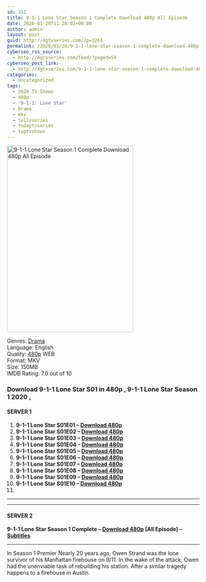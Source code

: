 ```yaml
---
id: 312
title: 9-1-1 Lone Star Season 1 Complete Download 480p All Episode
date: 2020-01-20T11:20:02+00:00
author: admin
layout: post
guid: http://4gtvseries.com/?p=3261
permalink: /2020/01/20/9-1-1-lone-star-season-1-complete-download-480p-all-episode/
cyberseo_rss_source:
  - http://4gtvseries.com/feed/?paged=54
cyberseo_post_link:
  - http://4gtvseries.com/9-1-1-lone-star-season-1-complete-download-480p-all-episode/
categories:
  - Uncategorized
tags:
  - 2020 TV Shows
  - 480p
  - '9-1-1: Lone Star'
  - Drama
  - mkv
  - tellyseries
  - todaytvseries
  - toptvshows
---
```

<img loading="lazy" class="aligncenter" src="https://4.bp.blogspot.com/-YX84YNzjafY/XiWLD9wt41I/AAAAAAAAAPI/ISVysXjcQkEW_p-VtzxW1TEBP78YnzqDACK4BGAYYCw/s1600/9-1-1%2BLone%2BStar%2BSeason%2B1.jpg" alt="9-1-1 Lone Star Season 1 Complete Download 480p All Episode" width="330" height="488" />

Genres:&nbsp;<a href="http://4gtvseries.com/tag/drama/" data-wpel-link="internal">Drama</a>  
Language: English  
Quality:&nbsp;<a href="http://4gtvseries.com/tag/480p/" data-wpel-link="internal">480p</a> WEB  
Format: MKV  
Size: 150MB  
IMDB Rating: 7.0 out of 10

### **Download 9-1-1 Lone Star S01 in 480p , 9-1-1 Lone Star Season 1 2020 ,&nbsp;**

#### <span><strong>SERVER 1</strong></span>

  1. **9-1-1 Lone Star S01E01 – <a href="http://slink.dl480p.xyz/Eifz" data-wpel-link="external" target="_blank" rel="nofollow external noopener noreferrer" class="wpel-icon-left"><i class="wpel-icon fa fa-download" aria-hidden="true"></i>Download 480p</a>**
  2. **9-1-1 Lone Star S01E02 – <a href="http://slink.dl480p.xyz/9coaq" data-wpel-link="external" target="_blank" rel="nofollow external noopener noreferrer" class="wpel-icon-left"><i class="wpel-icon fa fa-download" aria-hidden="true"></i>Download 480p</a>**
  3. **9-1-1 Lone Star S01E03 – <a href="http://slink.dl480p.xyz/10BjUtQ0" data-wpel-link="external" target="_blank" rel="nofollow external noopener noreferrer" class="wpel-icon-left"><i class="wpel-icon fa fa-download" aria-hidden="true"></i>Download 480p</a>**
  4. **9-1-1 Lone Star S01E04 – <a href="http://slink.dl480p.xyz/mnZtr" data-wpel-link="external" target="_blank" rel="nofollow external noopener noreferrer" class="wpel-icon-left"><i class="wpel-icon fa fa-download" aria-hidden="true"></i>Download 480p</a>**
  5. **9-1-1 Lone Star S01E05 – <a href="http://slink.dl480p.xyz/xKSErx" data-wpel-link="external" target="_blank" rel="nofollow external noopener noreferrer" class="wpel-icon-left"><i class="wpel-icon fa fa-download" aria-hidden="true"></i>Download 480p</a>**
  6. **9-1-1 Lone Star S01E06 – <a href="http://slink.dl480p.xyz/AaBdny" data-wpel-link="external" target="_blank" rel="nofollow external noopener noreferrer" class="wpel-icon-left"><i class="wpel-icon fa fa-download" aria-hidden="true"></i>Download 480p</a>**
  7. **9-1-1 Lone Star S01E07 – <a href="http://slink.dl480p.xyz/w2hY" data-wpel-link="external" target="_blank" rel="nofollow external noopener noreferrer" class="wpel-icon-left"><i class="wpel-icon fa fa-download" aria-hidden="true"></i>Download 480p</a>**
  8. **9-1-1 Lone Star S01E08 – <a href="http://slink.dl480p.xyz/P9D5R" data-wpel-link="external" target="_blank" rel="nofollow external noopener noreferrer" class="wpel-icon-left"><i class="wpel-icon fa fa-download" aria-hidden="true"></i>Download 480p</a>**
  9. **9-1-1 Lone Star S01E09 – <a href="http://slink.dl480p.xyz/an5h" data-wpel-link="external" target="_blank" rel="nofollow external noopener noreferrer" class="wpel-icon-left"><i class="wpel-icon fa fa-download" aria-hidden="true"></i>Download 480p</a>**
 10. **9-1-1 Lone Star S01E10 – <a href="http://slink.dl480p.xyz/kXUgGbS" data-wpel-link="external" target="_blank" rel="nofollow external noopener noreferrer" class="wpel-icon-left"><i class="wpel-icon fa fa-download" aria-hidden="true"></i>Download 480p</a>**
 11. 

* * *

* * *

#### <span><strong>SERVER 2</strong></span>

**9-1-1 Lone Star Season 1 Complete – <a href="http://dl480p.xyz/3541/" data-wpel-link="external" target="_blank" rel="nofollow external noopener noreferrer" class="wpel-icon-left"><i class="wpel-icon fa fa-download" aria-hidden="true"></i>Download 480p</a> [All Episode] – <a href="https://www.opensubtitles.org/en/ssearch/sublanguageid-all/idmovie-901044" data-wpel-link="external" target="_blank" rel="nofollow external noopener noreferrer" class="wpel-icon-left"><i class="wpel-icon fa fa-download" aria-hidden="true"></i>Subtitles</a>**

* * *

In Season 1 Premier Nearly 20 years ago, Owen Strand was the lone survivor of his Manhattan firehouse on 9/11. In the wake of the attack, Owen had the unenviable task of rebuilding his station. After a similar tragedy happens to a firehouse in Austin.

<div align="center">
</div>